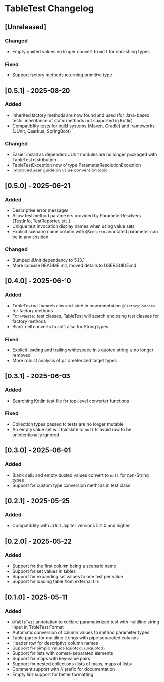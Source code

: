 # TableTest Changelog

## [Unreleased]
### Changed
- Empty quoted values no longer convert to `null` for non-string types
### Fixed
- Support factory methods returning primitive type

## [0.5.1] - 2025-08-20
### Added
- Inherited factory methods are now found and used (for Java-based tests, inheritance of static methods not supported in Kotlin) 
- Compatibility tests for build systems (Maven, Gradle) and frameworks (JUnit, Quarkus, SpringBoot)
### Changed
- Easier install as dependent JUnit modules are no longer packaged with TableTest distribution
- TableTestException now of type ParameterResolutionException
- Improved user guide on value conversion topic

## [0.5.0] - 2025-06-21
### Added
- Descriptive error messages
- Allow test method parameters provided by ParameterResolvers (TestInfo, TestReporter, etc.)
- Unique test invocation display names when using value sets
- Explicit scenario name column with `@Scenario` annotated parameter can be in any position
### Changed
- Bumped JUnit dependency to 5.13.1
- More concise README.md, moved details to USERGUIDE.md


## [0.4.0] - 2025-06-10
### Added
- TableTest will search classes listed in new annotation `@FactorySources` for factory methods
- For `@Nested` test classes, TableTest will search enclosing test classes for factory methods 
- Blank cell converts to `null` also for String types
### Fixed
- Explicit leading and trailing whitespace in a quoted string is no longer removed
- More robust analysis of parameterized target types


## [0.3.1] - 2025-06-03
### Added
- Searching Kotlin test file for top-level converter functions
### Fixed
- Collection types passed to tests are no longer mutable
- An empty value set will translate to `null` to avoid row to be unintentionally ignored


## [0.3.0] - 2025-06-01
### Added
- Blank cells and empty quoted values convert to `null` for non-String types
- Support for custom type conversion methods in test class


## [0.2.1] - 2025-05-25
### Added
- Compatibility with JUnit Jupiter versions 5.11.0 and higher


## [0.2.0] - 2025-05-22
### Added
- Support for the first column being a scenario name
- Support for set values in tables
- Support for expanding set values to one test per value
- Support for loading table from external file


## [0.1.0] - 2025-05-11
### Added
- `@TableTest` annotation to declare parameterized test with multiline string input in TableTest Format
- Automatic conversion of column values to method parameter types
- Table parser for multiline strings with pipe-separated columns
- Header row for descriptive column names
- Support for simple values (quoted, unquoted)
- Support for lists with comma-separated elements
- Support for maps with key-value pairs
- Support for nested collections (lists of maps, maps of lists)
- Comment support with // prefix for documentation
- Empty line support for better formatting
